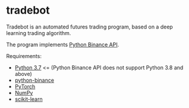 # tradebot

Tradebot is an automated futures trading program, based on a deep learning trading algorithm.

The program implements [Python Binance API](https://python-binance.readthedocs.io/en/latest/).

Requirements:
* [Python 3.7](https://www.python.org) <= (Python Binance API does not support Python 3.8 and above)
* [python-binance](https://python-binance.readthedocs.io/en/latest/)
* [PyTorch](https://pytorch.org)
* [NumPy](https://numpy.org)
* [scikit-learn](https://scikit-learn.org/stable/)

